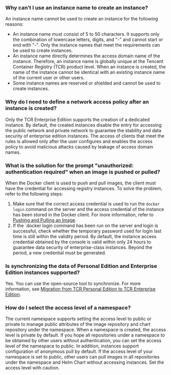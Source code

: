 ### Why can’t I use an instance name to create an instance?
An instance name cannot be used to create an instance for the following reasons:
- An instance name must consist of 5 to 50 characters. It supports only the combination of lowercase letters, digits, and "-" and cannot start or end with "-". Only the instance names that meet the requirements can be used to create instances.  
- An instance name directly determines the access domain name of the instance. Therefore, an instance name is globally unique at the Tencent Container Registry (TCR) product level. When an instance is created, the name of the instance cannot be identical with an existing instance name of the current user or other users.
- Some instance names are reserved or shielded and cannot be used to create instances.

### Why do I need to define a network access policy after an instance is created?
Only the TCR Enterprise Edition supports the creation of a dedicated instance. By default, the created instances disable the entry for accessing the public network and private network to guarantee the stability and data security of enterprise edition instances. The access of clients that meet the rules is allowed only after the user configures and enables the access policy to avoid malicious attacks caused by leakage of access domain names.

### What is the solution for the prompt "unauthorized: authentication required" when an image is pushed or pulled?
When the Docker client is used to push and pull images, the client must have the credential for accessing registry instances. To solve the problem, refer to the following steps:
1. Make sure that the correct access credential is used to run the `docker login` command on the server and the access credential of the instance has been stored in the Docker client. For more information, refer to [Pushing and Pulling an Image](https://intl.cloud.tencent.com/document/product/1051/35484).  
2. If the `docker login command has been run on the server and login is successful, check whether the temporary password used for login last time is still within the validity period.
By default, the instance access credential obtained by the console is valid within only 24 hours to guarantee data security of enterprise-class instances. Beyond the period, a new credential must be generated.

### Is synchronizing the data of Personal Edition and Enterprise Edition instances supported?
Yes. You can use the open-source tool to synchronize. For more information, see [Migration from TCR Personal Edition to TCR Enterprise Edition](https://intl.cloud.tencent.com/document/product/1051/39844).

### How do I select the access level of a namespace?
The current namespace supports setting the access level to public or private to manage public attributes of the image repository and chart repository under the namespace. When a namespace is created, the access level is private by default. If you hope all repositories under a namespace to be obtained by other users without authentication, you can set the access level of the namespace to public. In addition, instances support configuration of anonymous pull by default. If the access level of your namespace is set to public, other users can pull images in all repositories under the namespace and Helm Chart without accessing instances. Set the access level with caution.
